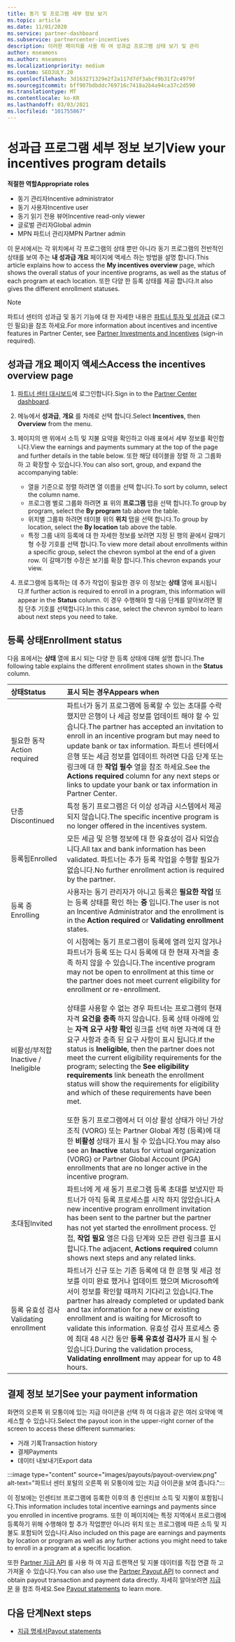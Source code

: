 ```yaml
---
title: 동기 및 프로그램 세부 정보 보기
ms.topic: article
ms.date: 11/01/2020
ms.service: partner-dashboard
ms.subservice: partnercenter-incentives
description: 이러한 페이지를 사용 하 여 성과급 프로그램 상태 보기 및 관리
author: mseamons
ms.author: mseamons
ms.localizationpriority: medium
ms.custom: SEOJULY.20
ms.openlocfilehash: 3d163271329e2f2a117d7df3abcf9b31f2c4979f
ms.sourcegitcommit: bff907bdbddc769716c7418a2b4a94ca37c2d590
ms.translationtype: MT
ms.contentlocale: ko-KR
ms.lasthandoff: 03/03/2021
ms.locfileid: "101755867"
---
```

# <a name="view-your-incentives-program-details"></a><span data-ttu-id="ad0c4-103">성과급 프로그램 세부 정보 보기</span><span class="sxs-lookup"><span data-stu-id="ad0c4-103">View your incentives program details</span></span>

<span data-ttu-id="ad0c4-104">**적절한 역할**</span><span class="sxs-lookup"><span data-stu-id="ad0c4-104">**Appropriate roles**</span></span>

- <span data-ttu-id="ad0c4-105">동기 관리자</span><span class="sxs-lookup"><span data-stu-id="ad0c4-105">Incentive administrator</span></span>
- <span data-ttu-id="ad0c4-106">동기 사용자</span><span class="sxs-lookup"><span data-stu-id="ad0c4-106">Incentive user</span></span>
- <span data-ttu-id="ad0c4-107">동기 읽기 전용 뷰어</span><span class="sxs-lookup"><span data-stu-id="ad0c4-107">Incentive read-only viewer</span></span>
- <span data-ttu-id="ad0c4-108">글로벌 관리자</span><span class="sxs-lookup"><span data-stu-id="ad0c4-108">Global admin</span></span>
- <span data-ttu-id="ad0c4-109">MPN 파트너 관리자</span><span class="sxs-lookup"><span data-stu-id="ad0c4-109">MPN Partner admin</span></span>

<span data-ttu-id="ad0c4-110">이 문서에서는 각 위치에서 각 프로그램의 상태 뿐만 아니라 동기 프로그램의 전반적인 상태를 보여 주는 **내 성과급 개요** 페이지에 액세스 하는 방법을 설명 합니다.</span><span class="sxs-lookup"><span data-stu-id="ad0c4-110">This article explains how to access the **My incentives overview** page, which shows the overall status of your incentive programs, as well as the status of each program at each location.</span></span> <span data-ttu-id="ad0c4-111">또한 다양 한 등록 상태를 제공 합니다.</span><span class="sxs-lookup"><span data-stu-id="ad0c4-111">It also gives the different enrollment statuses.</span></span> 

>[!NOTE]
><span data-ttu-id="ad0c4-112">파트너 센터의 성과급 및 동기 기능에 대 한 자세한 내용은 [파트너 투자 및 성과급](https://partner.microsoft.com/membership/partner-incentives) (로그인 필요)을 참조 하세요.</span><span class="sxs-lookup"><span data-stu-id="ad0c4-112">For more information about incentives and incentive features in Partner Center, see [Partner Investments and Incentives](https://partner.microsoft.com/membership/partner-incentives) (sign-in required).</span></span>

## <a name="access-the-incentives-overview-page"></a><span data-ttu-id="ad0c4-113">성과급 개요 페이지 액세스</span><span class="sxs-lookup"><span data-stu-id="ad0c4-113">Access the incentives overview page</span></span>

1. <span data-ttu-id="ad0c4-114">[파트너 센터 대시보드](https://partner.microsoft.com/dashboard)에 로그인합니다.</span><span class="sxs-lookup"><span data-stu-id="ad0c4-114">Sign in to the [Partner Center dashboard](https://partner.microsoft.com/dashboard).</span></span>
1. <span data-ttu-id="ad0c4-115">메뉴에서 **성과급**, **개요** 를 차례로 선택 합니다.</span><span class="sxs-lookup"><span data-stu-id="ad0c4-115">Select **Incentives**, then **Overview** from the menu.</span></span>
1. <span data-ttu-id="ad0c4-116">페이지의 맨 위에서 소득 및 지불 요약을 확인하고 아래 표에서 세부 정보를 확인합니다.</span><span class="sxs-lookup"><span data-stu-id="ad0c4-116">View the earnings and payments summary at the top of the page and further details in the table below.</span></span> <span data-ttu-id="ad0c4-117">또한 해당 테이블을 정렬 하 고 그룹화 하 고 확장할 수 있습니다.</span><span class="sxs-lookup"><span data-stu-id="ad0c4-117">You can also sort, group, and expand the accompanying table:</span></span>

   - <span data-ttu-id="ad0c4-118">열을 기준으로 정렬 하려면 열 이름을 선택 합니다.</span><span class="sxs-lookup"><span data-stu-id="ad0c4-118">To sort by column, select the column name.</span></span>
   - <span data-ttu-id="ad0c4-119">프로그램 별로 그룹화 하려면 표 위의 **프로그램** 탭을 선택 합니다.</span><span class="sxs-lookup"><span data-stu-id="ad0c4-119">To group by program, select the **By program** tab above the table.</span></span>
   - <span data-ttu-id="ad0c4-120">위치별 그룹화 하려면 테이블 위의 **위치** 탭을 선택 합니다.</span><span class="sxs-lookup"><span data-stu-id="ad0c4-120">To group by location, select the **By location** tab above the table.</span></span>
   - <span data-ttu-id="ad0c4-121">특정 그룹 내의 등록에 대 한 자세한 정보를 보려면 지정 된 행의 끝에서 갈매기형 수장 기호를 선택 합니다.</span><span class="sxs-lookup"><span data-stu-id="ad0c4-121">To view more detail about enrollments within a specific group, select the chevron symbol at the end of a given row.</span></span> <span data-ttu-id="ad0c4-122">이 갈매기형 수장은 보기를 확장 합니다.</span><span class="sxs-lookup"><span data-stu-id="ad0c4-122">This chevron expands your view.</span></span>
1. <span data-ttu-id="ad0c4-123">프로그램에 등록하는 데 추가 작업이 필요한 경우 이 정보는 **상태** 열에 표시됩니다.</span><span class="sxs-lookup"><span data-stu-id="ad0c4-123">If further action is required to enroll in a program, this information will appear in the **Status** column.</span></span> <span data-ttu-id="ad0c4-124">이 경우 수행해야 할 다음 단계를 알아보려면 펼침 단추 기호를 선택합니다.</span><span class="sxs-lookup"><span data-stu-id="ad0c4-124">In this case, select the chevron symbol to learn about next steps you need to take.</span></span>

## <a name="enrollment-status"></a><span data-ttu-id="ad0c4-125">등록 상태</span><span class="sxs-lookup"><span data-stu-id="ad0c4-125">Enrollment status</span></span>

<span data-ttu-id="ad0c4-126">다음 표에서는 **상태** 열에 표시 되는 다양 한 등록 상태에 대해 설명 합니다.</span><span class="sxs-lookup"><span data-stu-id="ad0c4-126">The following table explains the different enrollment states shown in the **Status** column.</span></span>

| <span data-ttu-id="ad0c4-127">**상태**</span><span class="sxs-lookup"><span data-stu-id="ad0c4-127">**Status**</span></span>         | <span data-ttu-id="ad0c4-128">**표시 되는 경우**</span><span class="sxs-lookup"><span data-stu-id="ad0c4-128">**Appears when**</span></span> |
|:------------------------------------|:------------------|
| <span data-ttu-id="ad0c4-129">필요한 동작</span><span class="sxs-lookup"><span data-stu-id="ad0c4-129">Action required</span></span>  | <span data-ttu-id="ad0c4-130">파트너가 동기 프로그램에 등록할 수 있는 초대를 수락 했지만 은행이 나 세금 정보를 업데이트 해야 할 수 있습니다.</span><span class="sxs-lookup"><span data-stu-id="ad0c4-130">The partner has accepted an invitation to enroll in an incentive program but may need to update bank or tax information.</span></span> <span data-ttu-id="ad0c4-131">파트너 센터에서 은행 또는 세금 정보를 업데이트 하려면 다음 단계 또는 링크에 대 한 **작업 필수** 열을 참조 하세요.</span><span class="sxs-lookup"><span data-stu-id="ad0c4-131">See the **Actions required** column for any next steps or links to update your bank or tax information in Partner Center.</span></span> |
| <span data-ttu-id="ad0c4-132">단종</span><span class="sxs-lookup"><span data-stu-id="ad0c4-132">Discontinued</span></span>  | <span data-ttu-id="ad0c4-133">특정 동기 프로그램은 더 이상 성과급 시스템에서 제공 되지 않습니다.</span><span class="sxs-lookup"><span data-stu-id="ad0c4-133">The specific incentive program is no longer offered in the incentives system.</span></span> |
| <span data-ttu-id="ad0c4-134">등록됨</span><span class="sxs-lookup"><span data-stu-id="ad0c4-134">Enrolled</span></span>  | <span data-ttu-id="ad0c4-135">모든 세금 및 은행 정보에 대 한 유효성이 검사 되었습니다.</span><span class="sxs-lookup"><span data-stu-id="ad0c4-135">All tax and bank information has been validated.</span></span> <span data-ttu-id="ad0c4-136">파트너는 추가 등록 작업을 수행할 필요가 없습니다.</span><span class="sxs-lookup"><span data-stu-id="ad0c4-136">No further enrollment action is required by the partner.</span></span> |
| <span data-ttu-id="ad0c4-137">등록 중</span><span class="sxs-lookup"><span data-stu-id="ad0c4-137">Enrolling</span></span>  | <span data-ttu-id="ad0c4-138">사용자는 동기 관리자가 아니고 등록은 **필요한 작업** 또는 등록 상태를 확인 하는 **중** 입니다.</span><span class="sxs-lookup"><span data-stu-id="ad0c4-138">The user is not an Incentive Administrator and the enrollment is in the **Action required** or **Validating enrollment** states.</span></span>|
| <span data-ttu-id="ad0c4-139">비활성/부적합</span><span class="sxs-lookup"><span data-stu-id="ad0c4-139">Inactive / Ineligible</span></span> | <span data-ttu-id="ad0c4-140">이 시점에는 동기 프로그램이 등록에 열려 있지 않거나 파트너가 등록 또는 다시 등록에 대 한 현재 자격을 충족 하지 않을 수 있습니다.</span><span class="sxs-lookup"><span data-stu-id="ad0c4-140">The incentive program may not be open to enrollment at this time or the partner does not meet current eligibility for enrollment or re-enrollment.</span></span> <br><br> <span data-ttu-id="ad0c4-141">상태를 사용할 수 없는 경우 파트너는 프로그램의 현재 자격 **요건을 충족** 하지 않습니다. 등록 상태 아래에 있는 **자격 요구 사항 확인** 링크를 선택 하면 자격에 대 한 요구 사항과 충족 된 요구 사항이 표시 됩니다.</span><span class="sxs-lookup"><span data-stu-id="ad0c4-141">If the status is **Ineligible**, then the partner does not meet the current eligibility requirements for the program; selecting the **See eligibility requirements** link beneath the enrollment status will show the requirements for eligibility and which of these requirements have been met.</span></span> <br><br> <span data-ttu-id="ad0c4-142">또한 동기 프로그램에서 더 이상 활성 상태가 아닌 가상 조직 (VORG) 또는 Partner Global 계정 (등록)에 대 한 **비활성** 상태가 표시 될 수 있습니다.</span><span class="sxs-lookup"><span data-stu-id="ad0c4-142">You may also see an **Inactive** status for virtual organization (VORG) or Partner Global Account (PGA) enrollments that are no longer active in the incentive program.</span></span>  |
| <span data-ttu-id="ad0c4-143">초대됨</span><span class="sxs-lookup"><span data-stu-id="ad0c4-143">Invited</span></span>  | <span data-ttu-id="ad0c4-144">파트너에 게 새 동기 프로그램 등록 초대를 보냈지만 파트너가 아직 등록 프로세스를 시작 하지 않았습니다.</span><span class="sxs-lookup"><span data-stu-id="ad0c4-144">A new incentive program enrollment invitation has been sent to the partner but the partner has not yet started the enrollment process.</span></span> <span data-ttu-id="ad0c4-145">인접, **작업 필요** 열은 다음 단계와 모든 관련 링크를 표시 합니다.</span><span class="sxs-lookup"><span data-stu-id="ad0c4-145">The adjacent, **Actions required** column shows next steps and any related links.</span></span>  |
| <span data-ttu-id="ad0c4-146">등록 유효성 검사</span><span class="sxs-lookup"><span data-stu-id="ad0c4-146">Validating enrollment</span></span>  | <span data-ttu-id="ad0c4-147">파트너가 신규 또는 기존 등록에 대 한 은행 및 세금 정보를 이미 완료 했거나 업데이트 했으며 Microsoft에서이 정보를 확인할 때까지 기다리고 있습니다.</span><span class="sxs-lookup"><span data-stu-id="ad0c4-147">The partner has already completed or updated bank and tax information for a new or existing enrollment and is waiting for Microsoft to validate this information.</span></span> <span data-ttu-id="ad0c4-148">유효성 검사 프로세스 중에 최대 48 시간 동안 **등록 유효성 검사가** 표시 될 수 있습니다.</span><span class="sxs-lookup"><span data-stu-id="ad0c4-148">During the validation process, **Validating enrollment** may appear for up to 48 hours.</span></span>  |

## <a name="see-your-payment-information"></a><span data-ttu-id="ad0c4-149">결제 정보 보기</span><span class="sxs-lookup"><span data-stu-id="ad0c4-149">See your payment information</span></span>

<span data-ttu-id="ad0c4-150">화면의 오른쪽 위 모퉁이에 있는 지급 아이콘을 선택 하 여 다음과 같은 여러 요약에 액세스할 수 있습니다.</span><span class="sxs-lookup"><span data-stu-id="ad0c4-150">Select the payout icon in the upper-right corner of the screen to access these different summaries:</span></span>

- <span data-ttu-id="ad0c4-151">거래 기록</span><span class="sxs-lookup"><span data-stu-id="ad0c4-151">Transaction history</span></span>
- <span data-ttu-id="ad0c4-152">결제</span><span class="sxs-lookup"><span data-stu-id="ad0c4-152">Payments</span></span>
- <span data-ttu-id="ad0c4-153">데이터 내보내기</span><span class="sxs-lookup"><span data-stu-id="ad0c4-153">Export data</span></span>

:::image type="content" source="images/payouts/payout-overview.png" alt-text="파트너 센터 포털의 오른쪽 위 모퉁이에 있는 지급 아이콘을 보여 줍니다.":::

<span data-ttu-id="ad0c4-155">이 정보에는 인센티브 프로그램에 등록한 이후의 총 인센티브 소득 및 지불이 포함됩니다.</span><span class="sxs-lookup"><span data-stu-id="ad0c4-155">This information includes total incentive earnings and payments since you enrolled in incentive programs.</span></span> <span data-ttu-id="ad0c4-156">또한 이 페이지에는 특정 지역에서 프로그램에 등록하기 위해 수행해야 할 추가 작업뿐만 아니라 위치 또는 프로그램에 따른 소득 및 지불도 포함되어 있습니다.</span><span class="sxs-lookup"><span data-stu-id="ad0c4-156">Also included on this page are earnings and payments by location or program as well as any further actions you might need to take to enroll in a program at a specific location.</span></span> 

<span data-ttu-id="ad0c4-157">또한 [Partner 지급 API](https://apidocs.microsoft.com/services/partnerpayouts) 를 사용 하 여 지급 트랜잭션 및 지불 데이터를 직접 연결 하 고 가져올 수 있습니다.</span><span class="sxs-lookup"><span data-stu-id="ad0c4-157">You can also use the [Partner Payout API](https://apidocs.microsoft.com/services/partnerpayouts) to connect and obtain payout transaction and payment data directly.</span></span> <span data-ttu-id="ad0c4-158">자세히 알아보려면 [지급 문](payout-statement.md) 을 참조 하세요.</span><span class="sxs-lookup"><span data-stu-id="ad0c4-158">See [Payout statements](payout-statement.md) to learn more.</span></span>

## <a name="next-steps"></a><span data-ttu-id="ad0c4-159">다음 단계</span><span class="sxs-lookup"><span data-stu-id="ad0c4-159">Next steps</span></span>

- [<span data-ttu-id="ad0c4-160">지급 명세서</span><span class="sxs-lookup"><span data-stu-id="ad0c4-160">Payout statements</span></span>](payout-statement.md)
